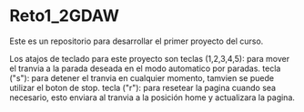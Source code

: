 # Reto1_2GDAW
Este es un repositorio para desarrollar el primer proyecto del curso.

Los atajos de teclado para este proyecto son
teclas (1,2,3,4,5): para mover el tranvia a la parada deseada en el modo automatico por paradas.
tecla ("s"): para detener el tranvia en cualquier momento, tamvien se puede utilizar el boton de stop.
tecla ("r"): para resetear la pagina cuando sea necesario, esto enviara al tranvia a la posición home y actualizara la pagina.
